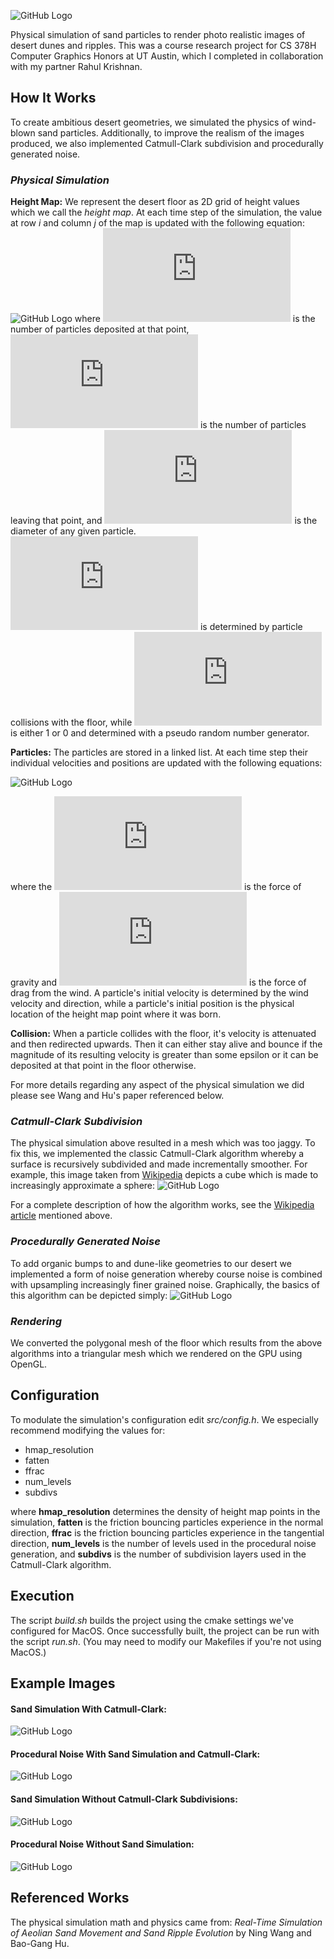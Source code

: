 
![GitHub Logo](/images/title.png)

Physical simulation of sand particles to render photo realistic images of desert dunes and ripples. This was a course research project for CS 378H Computer Graphics Honors at UT Austin, which I completed in collaboration with my partner Rahul Krishnan.

## How It Works
To create ambitious desert geometries, we simulated the physics of wind-blown sand particles. Additionally, to improve the realism of the images produced, we also implemented Catmull-Clark subdivision and procedurally generated noise.

### *Physical Simulation*
**Height Map:**
We represent the desert floor as 2D grid of height values which we call the *height map*.
At each time step of the simulation, the value at row *i* and column *j* of the map is updated with the following equation:
![GitHub Logo](/images/hmap.png)
where ![equation](https://latex.codecogs.com/gif.latex?n_d) is the number of particles deposited at that point, ![equation](https://latex.codecogs.com/gif.latex?n_b) is the number of particles leaving that point, and ![equation](https://latex.codecogs.com/gif.latex?%5Cdelta) is the diameter of any given particle. 
![equation](https://latex.codecogs.com/gif.latex?n_d) is determined by particle collisions with the floor, while ![equation](https://latex.codecogs.com/gif.latex?n_b) is either 1 or 0 and determined with a pseudo random number generator.

**Particles:**
The particles are stored in a linked list. At each time step their individual velocities and positions are updated with the following equations:

![GitHub Logo](/images/particle.png)

where the ![equation](https://latex.codecogs.com/gif.latex?F_g) is the force of gravity and ![equation](https://latex.codecogs.com/gif.latex?F_d) is the force of drag from the wind.
A particle's initial velocity is determined by the wind velocity and direction, while a particle's initial position is the physical location of the height map point where it was born.

**Collision:**
When a particle collides with the floor, it's velocity is attenuated and then redirected upwards.
Then it can either stay alive and bounce if the magnitude of its resulting velocity is greater than some epsilon or it can be deposited at that point in the floor otherwise.

For more details regarding any aspect of the physical simulation we did please see Wang and Hu's paper referenced below.

### *Catmull-Clark Subdivision*
The physical simulation above resulted in a mesh which was too jaggy. To fix this, we implemented the classic Catmull-Clark algorithm whereby a surface is recursively subdivided and made incrementally smoother. For example, this image taken from [Wikipedia](https://en.wikipedia.org/wiki/Catmull%E2%80%93Clark_subdivision_surface) depicts a cube which is made to increasingly approximate a sphere:
![GitHub Logo](/images/cat-clark.png)

For a complete description of how the algorithm works, see the [Wikipedia article](https://en.wikipedia.org/wiki/Catmull%E2%80%93Clark_subdivision_surface) mentioned above.

### *Procedurally Generated Noise*
To add organic bumps to and dune-like geometries to our desert we implemented a form of noise generation whereby course noise is combined with upsampling increasingly finer grained noise. Graphically, the basics of this algorithm can be depicted simply:
![GitHub Logo](/images/noise.png)

### *Rendering*
We converted the polygonal mesh of the floor which results from the above algorithms into a triangular mesh which we rendered on the GPU using OpenGL.

## Configuration
To modulate the simulation's configuration edit *src/config.h*. We especially recommend modifying the values for:
* hmap_resolution
* fatten
* ffrac
* num_levels 
* subdivs

where **hmap_resolution** determines the density of height map points in the simulation, **fatten** is the friction bouncing particles experience in the normal direction, **ffrac** is the friction bouncing particles experience in the tangential direction, **num_levels** is the number of levels used in the procedural noise generation, and **subdivs** is the number of subdivision layers used in the Catmull-Clark algorithm.

## Execution
The script *build.sh* builds the project using the cmake settings we've configured for MacOS. Once successfully built, the project can be run with the script *run.sh*.
(You may need to modify our Makefiles if you're not using MacOS.)

## Example Images
#### Sand Simulation With Catmull-Clark:
![GitHub Logo](/images/ripples.png)

#### Procedural Noise With Sand Simulation and Catmull-Clark:
![GitHub Logo](/images/procedural.png)

#### Sand Simulation Without Catmull-Clark Subdivisions:
![GitHub Logo](/images/edgy.png)

#### Procedural Noise Without Sand Simulation:
![GitHub Logo](/images/bumpy.png)

## Referenced Works
The physical simulation math and physics came from:
*Real-Time Simulation of Aeolian Sand Movement and Sand Ripple Evolution* by Ning Wang and Bao-Gang Hu.

